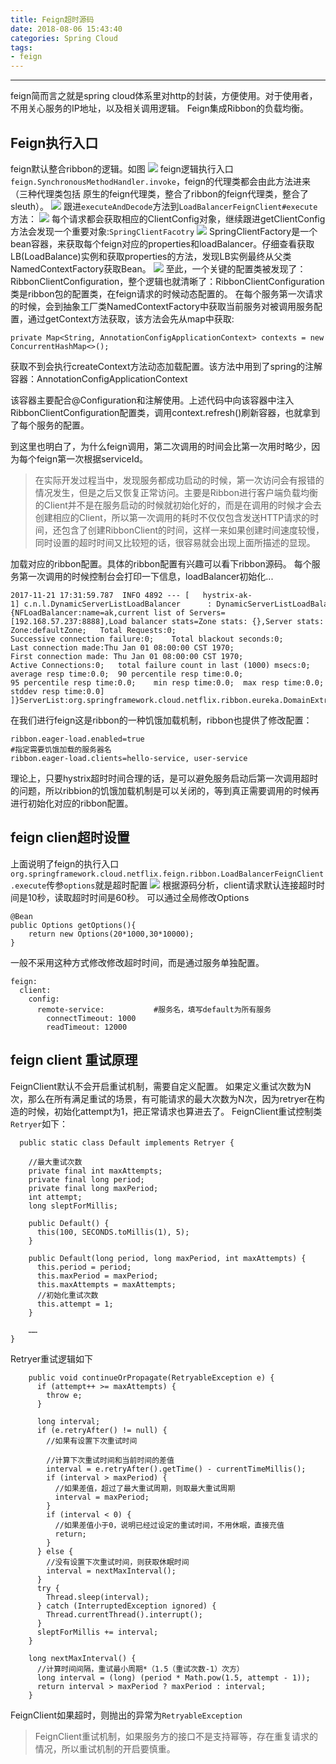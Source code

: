 ```yaml
---
title: Feign超时源码
date: 2018-08-06 15:43:40
categories: Spring Cloud
tags: 
- feign
---
```


----------

feign简而言之就是spring cloud体系里对http的封装，方便使用。对于使用者，不用关心服务的IP地址，以及相关调用逻辑。
Feign集成Ribbon的负载均衡。

## Feign执行入口 ##
feign默认整合ribbon的逻辑。如图
![](https://i.imgur.com/nkS6Avx.png)
feign逻辑执行入口`feign.SynchronousMethodHandler.invoke`，feign的代理类都会由此方法进来（三种代理类包括 原生的feign代理类，整合了ribbon的feign代理类，整合了sleuth）。
![](https://i.imgur.com/bnPPslt.png)
跟进`executeAndDecode`方法到`LoadBalancerFeignClient#execute`方法：
![](https://i.imgur.com/qU4LtL8.png)
每个请求都会获取相应的ClientConfig对象，继续跟进getClientConfig方法会发现一个重要对象:`SpringClientFacotry`
![](https://i.imgur.com/Dukpvqj.png)
SpringClientFactory是一个bean容器，来获取每个feign对应的properties和loadBalancer。仔细查看获取LB(LoadBalance)实例和获取properties的方法，发现LB实例最终从父类NamedContextFactory获取Bean。
![](https://i.imgur.com/ykitu2J.png)
至此，一个关键的配置类被发现了：RibbonClientConfiguration，整个逻辑也就清晰了：RibbonClientConfiguration类是ribbon包的配置类，在feign请求的时候动态配置的。
在每个服务第一次请求的时候，会到抽象工厂类NamedContextFactory中获取当前服务对被调用服务配置，通过getContext方法获取，该方法会先从map中获取:

    private Map<String, AnnotationConfigApplicationContext> contexts = new ConcurrentHashMap<>();

获取不到会执行createContext方法动态加载配置。该方法中用到了spring的注解容器：AnnotationConfigApplicationContext

该容器主要配合@Configuration和注解使用。上述代码中向该容器中注入RibbonClientConfiguration配置类，调用context.refresh()刷新容器，也就拿到了每个服务的配置。

到这里也明白了，为什么feign调用，第二次调用的时间会比第一次用时略少，因为每个feign第一次根据serviceId。
> 在实际开发过程当中，发现服务都成功启动的时候，第一次访问会有报错的情况发生，但是之后又恢复正常访问。主要是Ribbon进行客户端负载均衡的Client并不是在服务启动的时候就初始化好的，而是在调用的时候才会去创建相应的Client，所以第一次调用的耗时不仅仅包含发送HTTP请求的时间，还包含了创建RibbonClient的时间，这样一来如果创建时间速度较慢，同时设置的超时时间又比较短的话，很容易就会出现上面所描述的显现。

加载对应的ribbon配置。具体的ribbon配置有兴趣可以看下ribbon源码。
每个服务第一次调用的时候控制台会打印一下信息，loadBalancer初始化...
```
2017-11-21 17:31:59.787  INFO 4892 --- [   hystrix-ak-1] c.n.l.DynamicServerListLoadBalancer      : DynamicServerListLoadBalancer for client ak initialized: DynamicServerListLoadBalancer:{NFLoadBalancer:name=ak,current list of Servers=[192.168.57.237:8888],Load balancer stats=Zone stats: {},Server stats: [[Server:192.168.57.237:8888;	Zone:defaultZone;	Total Requests:0;	Successive connection failure:0;	Total blackout seconds:0;	Last connection made:Thu Jan 01 08:00:00 CST 1970;	First connection made: Thu Jan 01 08:00:00 CST 1970;	Active Connections:0;	total failure count in last (1000) msecs:0;	average resp time:0.0;	90 percentile resp time:0.0;	95 percentile resp time:0.0;	min resp time:0.0;	max resp time:0.0;	stddev resp time:0.0]
]}ServerList:org.springframework.cloud.netflix.ribbon.eureka.DomainExtractingServerList@51b887dc
```


在我们进行feign这是ribbon的一种饥饿加载机制，ribbon也提供了修改配置：
```
ribbon.eager-load.enabled=true
#指定需要饥饿加载的服务器名
ribbon.eager-load.clients=hello-service, user-service
```

理论上，只要hystrix超时时间合理的话，是可以避免服务启动后第一次调用超时的问题，所以ribbion的饥饿加载机制是可以关闭的，等到真正需要调用的时候再进行初始化对应的ribbon配置。

## feign clien超时设置 ##
上面说明了feign的执行入口`org.springframework.cloud.netflix.feign.ribbon.LoadBalancerFeignClient.execute`传参`options`就是超时配置
![](https://i.imgur.com/6uLhkta.png)
根据源码分析，client请求默认连接超时时间是10秒，读取超时时间是60秒。
可以通过全局修改Options
```
@Bean
public Options getOptions(){
	return new Options(20*1000,30*10000);
}
```
一般不采用这种方式修改修改超时时间，而是通过服务单独配置。
```
feign:
  client:
    config:
      remote-service:           #服务名，填写default为所有服务
        connectTimeout: 1000
        readTimeout: 12000
```

## feign client 重试原理 ##
FeignClient默认不会开启重试机制，需要自定义配置。
如果定义重试次数为N次，那么在所有满足重试的场景，有可能请求的最大次数为N次，因为retryer在构造的时候，初始化attempt为1，把正常请求也算进去了。
FeignClient重试控制类`Retryer`如下：
```
  public static class Default implements Retryer {

	//最大重试次数    
	private final int maxAttempts;
    private final long period;
    private final long maxPeriod;
    int attempt;
    long sleptForMillis;

    public Default() {
      this(100, SECONDS.toMillis(1), 5);
    }

    public Default(long period, long maxPeriod, int maxAttempts) {
      this.period = period;
      this.maxPeriod = maxPeriod;
      this.maxAttempts = maxAttempts;
	  //初始化重试次数
      this.attempt = 1;
    }

	……
}

```
Retryer重试逻辑如下
```
    public void continueOrPropagate(RetryableException e) {
      if (attempt++ >= maxAttempts) {
        throw e;
      }

      long interval;
      if (e.retryAfter() != null) {
		//如果有设置下次重试时间

		//计算下次重试时间和当前时间的差值
        interval = e.retryAfter().getTime() - currentTimeMillis();
        if (interval > maxPeriod) {
		  //如果差值，超过了最大重试周期，则取最大重试周期
          interval = maxPeriod;
        }
        if (interval < 0) {
		  //如果差值小于0，说明已经过设定的重试时间，不用休眠，直接充值
          return;
        }
      } else {
		//没有设置下次重试时间，则获取休眠时间
        interval = nextMaxInterval();
      }
      try {
        Thread.sleep(interval);
      } catch (InterruptedException ignored) {
        Thread.currentThread().interrupt();
      }
      sleptForMillis += interval;
    }

    long nextMaxInterval() {
	  //计算时间间隔，重试最小周期*（1.5（重试次数-1）次方）
      long interval = (long) (period * Math.pow(1.5, attempt - 1));
      return interval > maxPeriod ? maxPeriod : interval;
    }
```


FeignClient如果超时，则抛出的异常为`RetryableException`
> FeignClient重试机制，如果服务方的接口不是支持幂等，存在重复请求的情况，所以重试机制的开启要慎重。